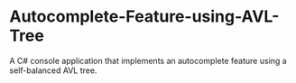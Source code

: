 # Autocomplete-Feature-using-AVL-Tree
A C# console application that implements an autocomplete feature using a self-balanced AVL tree.
